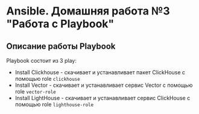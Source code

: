 # Ansible. Домашняя работа №3 "Работа с Playbook"

## Описание работы Playbook

Playbook состоит из 3 play:
- Install Clickhouse - скачивает и устанавливает пакет ClickHouse с помощью role `clickhouse`
- Install Vector - скачивает и устанавливает сервис Vector с помощью role `vector-role`
- Install LightHouse - скачивает и устанавливает сервис ClickHouse с помощью role `lighthouse-role`